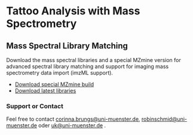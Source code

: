 # Tattoo Analysis with Mass Spectrometry
## Mass Spectral Library Matching
Download the mass spectral libraries and a special MZmine version for advanced spectral library matching and support for imaging mass spectrometry data import (imzML support). 

- [Download special MZmine build](https://github.com/tattoo-analysis/tattoo_pigments_spectral_libraries/releases/download/mzmine_release/MZmine-2.41.5-imzml.zip)
- [Download latest libraries](https://github.com/tattoo-analysis/tattoo_pigments_spectral_libraries/archive/master.zip)

### Support or Contact
Feel free to contact corinna.brungs@uni-muenster.de, robinschmid@uni-muenster.de oder uk@uni-muenster.de .
